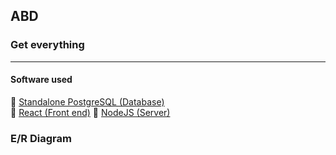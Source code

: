 ## ABD
### Get everything
___

#### Software used
:page_facing_up: [Standalone PostgreSQL (Database)](https://www.postgresql.org/download/) \
:page_facing_up: [React (Front end)]()
:page_facing_up: [NodeJS (Server)]()

### E/R Diagram